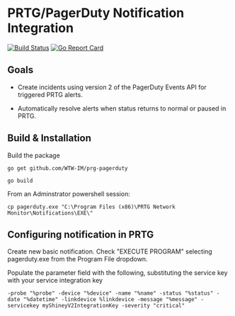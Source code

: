 # PRTG/PagerDuty Notification Integration


[![Build Status](https://travis-ci.org/WTW-IM/prtg-pagerduty.svg?branch=master)](https://travis-ci.org/WTW-IM/prtg-pagerduty)
[![Go Report Card](https://goreportcard.com/badge/github.com/WTW-IM/prtg-pagerduty)](https://goreportcard.com/report/github.com/WTW-IM/prtg-pagerduty)

## Goals

* Create incidents using version 2 of the PagerDuty Events API for triggered PRTG alerts.

* Automatically resolve alerts when status returns to normal or paused in PRTG.


## Build & Installation

Build the package

`go get github.com/WTW-IM/prg-pagerduty`

`go build`

From an Adminstrator powershell session:

`cp pagerduty.exe "C:\Program Files (x86)\PRTG Network Monitor\Notifications\EXE\"`


## Configuring notification in PRTG

Create new basic notification. Check "EXECUTE PROGRAM" selecting pagerduty.exe from the Program File dropdown.

Populate the parameter field with the following, substituting the service key with your service integration key

`-probe "%probe" -device "%device" -name "%name" -status "%status" -date "%datetime" -linkdevice %linkdevice -message "%message" -servicekey myShineyV2IntegrationKey -severity "critical"`
